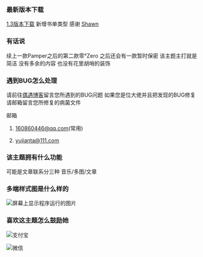 ### 最新版本下载

<a href="https://github.com/LWingYan/Zero/releases" >1.3版本下载</a> 新增书单类型 感谢 [Shawn](https://shawnzeng.com/) 

### 有话说

续上一款Pamper之后的第二款零°Zero 之后还会有一款暂时保密 该主题主打就是简洁 没有多余的内容 也没有花里胡哨的装饰

### 遇到BUG怎么处理

请前往<a href="https://ouyu.me/" >偶遇博客</a>留言您所遇到的BUG问题 如果您是位大佬并且把发现的BUG修复 请邮箱留言您所修复的病菌文件

邮箱

1. 160860446@qq.com(常用)

2. yujianta@111.com


### 该主题拥有什么功能

可能是文章联系分三种 音乐/多图/文章

### 多端样式图是什么样的

![屏幕上显示程序运行的图片](https://github.com/user-attachments/assets/4489d94e-6f5a-4fa2-843a-a3ee56fea5f9)

### 喜欢这主题怎么鼓励她

![支付宝](https://github.com/user-attachments/assets/f2d4ba84-7527-4bc2-a24a-98e6d6d092c0)

![微信](https://github.com/user-attachments/assets/ef99ab52-76f6-46d0-a663-7eb88ef961dc)
